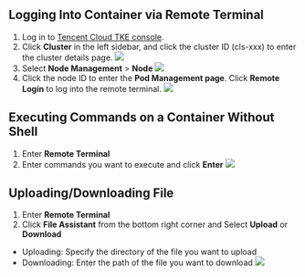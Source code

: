 ## Logging Into Container via Remote Terminal
1. Log in to [Tencent Cloud TKE console](https://console.cloud.tencent.com/tke2).
2. Click **Cluster** in the left sidebar, and click the cluster ID (cls-xxx) to enter the cluster details page.
![](https://main.qcloudimg.com/raw/fa8937555e5551fdcd8044dabb4218e6.png)
3. Select **Node Management** > **Node**
![](https://main.qcloudimg.com/raw/a44a854dd4f2b4fffc7bc12f12a85f5f.png)
4. Click the node ID to enter the **Pod Management page**. Click **Remote Login** to log into the remote terminal. 
![](https://main.qcloudimg.com/raw/121a03119f1bdb2f3256d957e60f557c.png)

## Executing Commands on a Container Without Shell

1. Enter **Remote Terminal**
2. Enter commands you want to execute and click **Enter**
![](https://main.qcloudimg.com/raw/24dd8ee8b60ebc5f446fa9ee54f8701f.png)

## Uploading/Downloading File

1. Enter **Remote Terminal**
2. Click **File Assistant** from the bottom right corner and Select **Upload** or **Download**

 - Uploading: Specify the directory of the file you want to upload
 - Downloading: Enter the path of the file you want to download
![](https://main.qcloudimg.com/raw/2885a7f460ad293cfe9693c353b9d3fe.png)
